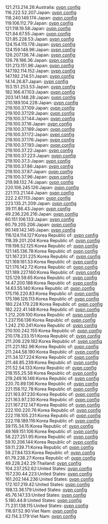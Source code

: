 121.213.214.26:Australia: [ovpn config](vpn/121_213_214_26.ovpn)  
116.222.52.207:Japan: [ovpn config](vpn/116_222_52_207.ovpn)  
118.240.149.174:Japan: [ovpn config](vpn/118_240_149_174.ovpn)  
119.106.112.79:Japan: [ovpn config](vpn/119_106_112_79.ovpn)  
121.118.19.58:Japan: [ovpn config](vpn/121_118_19_58.ovpn)  
121.84.67.55:Japan: [ovpn config](vpn/121_84_67_55.ovpn)  
121.85.228.53:Japan: [ovpn config](vpn/121_85_228_53.ovpn)  
124.154.115.178:Japan: [ovpn config](vpn/124_154_115_178.ovpn)  
124.159.148.96:Japan: [ovpn config](vpn/124_159_148_96.ovpn)  
126.207.136.74:Japan: [ovpn config](vpn/126_207_136_74.ovpn)  
126.79.186.36:Japan: [ovpn config](vpn/126_79_186_36.ovpn)  
131.213.151.96:Japan: [ovpn config](vpn/131_213_151_96.ovpn)  
147.192.114.152:Japan: [ovpn config](vpn/147_192_114_152.ovpn)  
147.192.214.51:Japan: [ovpn config](vpn/147_192_214_51.ovpn)  
14.14.26.87:Japan: [ovpn config](vpn/14_14_26_87.ovpn)  
153.151.253.53:Japan: [ovpn config](vpn/153_151_253_53.ovpn)  
182.166.47.103:Japan: [ovpn config](vpn/182_166_47_103.ovpn)  
203.141.148.28:Japan: [ovpn config](vpn/203_141_148_28.ovpn)  
210.189.104.228:Japan: [ovpn config](vpn/210_189_104_228.ovpn)  
219.100.37.109:Japan: [ovpn config](vpn/219_100_37_109.ovpn)  
219.100.37.129:Japan: [ovpn config](vpn/219_100_37_129.ovpn)  
219.100.37.144:Japan: [ovpn config](vpn/219_100_37_144.ovpn)  
219.100.37.16:Japan: [ovpn config](vpn/219_100_37_16.ovpn)  
219.100.37.169:Japan: [ovpn config](vpn/219_100_37_169.ovpn)  
219.100.37.172:Japan: [ovpn config](vpn/219_100_37_172.ovpn)  
219.100.37.176:Japan: [ovpn config](vpn/219_100_37_176.ovpn)  
219.100.37.193:Japan: [ovpn config](vpn/219_100_37_193.ovpn)  
219.100.37.22:Japan: [ovpn config](vpn/219_100_37_22.ovpn)  
219.100.37.223:Japan: [ovpn config](vpn/219_100_37_223.ovpn)  
219.100.37.3:Japan: [ovpn config](vpn/219_100_37_3.ovpn)  
219.100.37.86:Japan: [ovpn config](vpn/219_100_37_86.ovpn)  
219.100.37.87:Japan: [ovpn config](vpn/219_100_37_87.ovpn)  
219.100.37.96:Japan: [ovpn config](vpn/219_100_37_96.ovpn)  
219.98.132.74:Japan: [ovpn config](vpn/219_98_132_74.ovpn)  
220.106.245.126:Japan: [ovpn config](vpn/220_106_245_126.ovpn)  
221.113.21.144:Japan: [ovpn config](vpn/221_113_21_144.ovpn)  
222.2.67.113:Japan: [ovpn config](vpn/222_2_67_113.ovpn)  
223.135.21.209:Japan: [ovpn config](vpn/223_135_21_209.ovpn)  
39.111.86.43:Japan: [ovpn config](vpn/39_111_86_43.ovpn)  
49.236.226.216:Japan: [ovpn config](vpn/49_236_226_216.ovpn)  
60.151.106.133:Japan: [ovpn config](vpn/60_151_106_133.ovpn)  
60.79.205.206:Japan: [ovpn config](vpn/60_79_205_206.ovpn)  
90.149.142.145:Japan: [ovpn config](vpn/90_149_142_145.ovpn)  
116.124.114.127:Korea Republic of: [ovpn config](vpn/116_124_114_127.ovpn)  
118.39.201.204:Korea Republic of: [ovpn config](vpn/118_39_201_204.ovpn)  
119.198.52.125:Korea Republic of: [ovpn config](vpn/119_198_52_125.ovpn)  
121.145.136.78:Korea Republic of: [ovpn config](vpn/121_145_136_78.ovpn)  
121.167.231.225:Korea Republic of: [ovpn config](vpn/121_167_231_225.ovpn)  
121.169.161.53:Korea Republic of: [ovpn config](vpn/121_169_161_53.ovpn)  
121.176.142.72:Korea Republic of: [ovpn config](vpn/121_176_142_72.ovpn)  
121.189.227.160:Korea Republic of: [ovpn config](vpn/121_189_227_160.ovpn)  
125.129.59.65:Korea Republic of: [ovpn config](vpn/125_129_59_65.ovpn)  
14.47.200.188:Korea Republic of: [ovpn config](vpn/14_47_200_188.ovpn)  
14.63.55.140:Korea Republic of: [ovpn config](vpn/14_63_55_140.ovpn)  
175.116.220.83:Korea Republic of: [ovpn config](vpn/175_116_220_83.ovpn)  
175.196.126.113:Korea Republic of: [ovpn config](vpn/175_196_126_113.ovpn)  
180.224.179.228:Korea Republic of: [ovpn config](vpn/180_224_179_228.ovpn)  
182.222.41.148:Korea Republic of: [ovpn config](vpn/182_222_41_148.ovpn)  
1.212.209.100:Korea Republic of: [ovpn config](vpn/1_212_209_100.ovpn)  
1.237.156.136:Korea Republic of: [ovpn config](vpn/1_237_156_136.ovpn)  
1.242.210.241:Korea Republic of: [ovpn config](vpn/1_242_210_241.ovpn)  
210.100.242.155:Korea Republic of: [ovpn config](vpn/210_100_242_155.ovpn)  
210.178.233.151:Korea Republic of: [ovpn config](vpn/210_178_233_151.ovpn)  
211.208.229.182:Korea Republic of: [ovpn config](vpn/211_208_229_182.ovpn)  
211.221.182.96:Korea Republic of: [ovpn config](vpn/211_221_182_96.ovpn)  
211.244.58.190:Korea Republic of: [ovpn config](vpn/211_244_58_190.ovpn)  
211.34.127.224:Korea Republic of: [ovpn config](vpn/211_34_127_224.ovpn)  
211.46.85.239:Korea Republic of: [ovpn config](vpn/211_46_85_239.ovpn)  
211.52.54.133:Korea Republic of: [ovpn config](vpn/211_52_54_133.ovpn)  
218.155.25.58:Korea Republic of: [ovpn config](vpn/218_155_25_58.ovpn)  
219.249.16.146:Korea Republic of: [ovpn config](vpn/219_249_16_146.ovpn)  
220.70.89.136:Korea Republic of: [ovpn config](vpn/220_70_89_136.ovpn)  
221.158.112.78:Korea Republic of: [ovpn config](vpn/221_158_112_78.ovpn)  
221.163.97.230:Korea Republic of: [ovpn config](vpn/221_163_97_230.ovpn)  
221.163.97.230:Korea Republic of: [ovpn config](vpn/221_163_97_230.ovpn)  
221.167.212.147:Korea Republic of: [ovpn config](vpn/221_167_212_147.ovpn)  
222.100.220.76:Korea Republic of: [ovpn config](vpn/222_100_220_76.ovpn)  
222.118.105.231:Korea Republic of: [ovpn config](vpn/222_118_105_231.ovpn)  
222.118.189.116:Korea Republic of: [ovpn config](vpn/222_118_189_116.ovpn)  
39.115.34.15:Korea Republic of: [ovpn config](vpn/39_115_34_15.ovpn)  
49.169.151.106:Korea Republic of: [ovpn config](vpn/49_169_151_106.ovpn)  
58.227.251.95:Korea Republic of: [ovpn config](vpn/58_227_251_95.ovpn)  
59.10.206.144:Korea Republic of: [ovpn config](vpn/59_10_206_144.ovpn)  
59.11.239.71:Korea Republic of: [ovpn config](vpn/59_11_239_71.ovpn)  
59.27.84.133:Korea Republic of: [ovpn config](vpn/59_27_84_133.ovpn)  
61.79.238.27:Korea Republic of: [ovpn config](vpn/61_79_238_27.ovpn)  
49.228.242.29:Thailand: [ovpn config](vpn/49_228_242_29.ovpn)  
104.237.252.62:United States: [ovpn config](vpn/104_237_252_62.ovpn)  
157.230.44.223:United States: [ovpn config](vpn/157_230_44_223.ovpn)  
161.202.144.236:United States: [ovpn config](vpn/161_202_144_236.ovpn)  
172.107.219.42:United States: [ovpn config](vpn/172_107_219_42.ovpn)  
198.13.36.179:United States: [ovpn config](vpn/198_13_36_179.ovpn)  
45.76.147.33:United States: [ovpn config](vpn/45_76_147_33.ovpn)  
5.180.44.8:United States: [ovpn config](vpn/5_180_44_8.ovpn)  
71.231.138.115:United States: [ovpn config](vpn/71_231_138_115.ovpn)  
116.97.52.90:Viet Nam: [ovpn config](vpn/116_97_52_90.ovpn)  
42.114.3.179:Viet Nam: [ovpn config](vpn/42_114_3_179.ovpn)  
